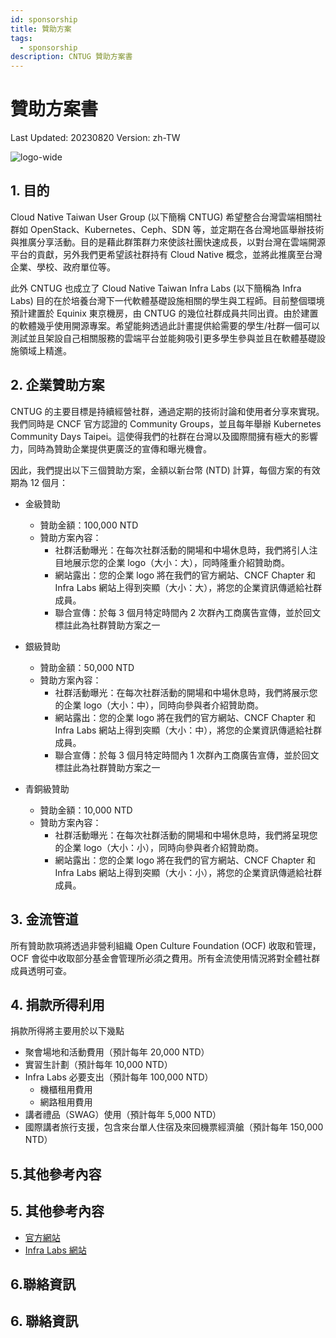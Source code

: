 ```yaml
---
id: sponsorship
title: 贊助方案
tags:
  - sponsorship
description: CNTUG 贊助方案書
---
```


# 贊助方案書

Last Updated: 20230820
Version: zh-TW

![logo-wide](/img/CNTUG-logo.png)

## 1. 目的

Cloud Native Taiwan User Group (以下簡稱 CNTUG) 希望整合台灣雲端相關社群如 OpenStack、Kubernetes、Ceph、SDN 等，並定期在各台灣地區舉辦技術與推廣分享活動。目的是藉此群策群力來使該社團快速成長，以對台灣在雲端開源平台的貢獻，另外我們更希望該社群持有 Cloud Native 概念，並將此推廣至台灣企業、學校、政府單位等。

此外 CNTUG 也成立了 Cloud Native Taiwan Infra Labs (以下簡稱為 Infra Labs) 目的在於培養台灣下一代軟體基礎設施相關的學生與工程師。目前整個環境預計建置於 Equinix 東京機房，由 CNTUG 的幾位社群成員共同出資。由於建置的軟體幾乎使用開源專案。希望能夠透過此計畫提供給需要的學生/社群一個可以測試並且架設自己相關服務的雲端平台並能夠吸引更多學生參與並且在軟體基礎設施領域上精進。

## 2. 企業贊助方案

CNTUG 的主要目標是持續經營社群，通過定期的技術討論和使用者分享來實現。我們同時是 CNCF 官方認證的 Community Groups，並且每年舉辦 Kubernetes Community Days Taipei。這使得我們的社群在台灣以及國際間擁有極大的影響力，同時為贊助企業提供更廣泛的宣傳和曝光機會。

因此，我們提出以下三個贊助方案，金額以新台幣 (NTD) 計算，每個方案的有效期為 12 個月：

- 金級贊助
    - 贊助金額：100,000 NTD
    - 贊助方案內容：
        - 社群活動曝光：在每次社群活動的開場和中場休息時，我們將引人注目地展示您的企業 logo（大小：大），同時隆重介紹贊助商。
        - 網站露出：您的企業 logo 將在我們的官方網站、CNCF Chapter 和 Infra Labs 網站上得到突顯（大小：大），將您的企業資訊傳遞給社群成員。
        - 聯合宣傳：於每 3 個月特定時間內 2 次群內工商廣告宣傳，並於回文標註此為社群贊助方案之一

- 銀級贊助
    - 贊助金額：50,000 NTD
    - 贊助方案內容：
        - 社群活動曝光：在每次社群活動的開場和中場休息時，我們將展示您的企業 logo（大小：中），同時向參與者介紹贊助商。
        - 網站露出：您的企業 logo 將在我們的官方網站、CNCF Chapter 和 Infra Labs 網站上得到突顯（大小：中），將您的企業資訊傳遞給社群成員。
        - 聯合宣傳：於每 3 個月特定時間內 1 次群內工商廣告宣傳，並於回文標註此為社群贊助方案之一

- 青銅級贊助
    - 贊助金額：10,000 NTD
    - 贊助方案內容：
        - 社群活動曝光：在每次社群活動的開場和中場休息時，我們將呈現您的企業 logo（大小：小），同時向參與者介紹贊助商。
        - 網站露出：您的企業 logo 將在我們的官方網站、CNCF Chapter 和 Infra Labs 網站上得到突顯（大小：小），將您的企業資訊傳遞給社群成員。

## 3. 金流管道

所有贊助款項將透過非營利組織 Open Culture Foundation (OCF) 收取和管理，OCF 會從中收取部分基金會管理所必須之費用。所有金流使用情況將對全體社群成員透明可查。

## 4. 捐款所得利用

捐款所得將主要用於以下幾點

- 聚會場地和活動費用（預計每年 20,000 NTD）
- 實習生計劃（預計每年 10,000 NTD）
- Infra Labs 必要支出（預計每年 100,000 NTD）
    - 機櫃租用費用
    - 網路租用費用
- 講者禮品（SWAG）使用（預計每年 5,000 NTD）
- 國際講者旅行支援，包含來台單人住宿及來回機票經濟艙（預計每年 150,000 NTD）

## 5.其他參考內容

## 5. 其他參考內容
- [官方網站](https://cloudnative.tw)
- [Infra Labs 網站](https://docs.cloudnative.tw)

## 6.聯絡資訊

## 6. 聯絡資訊
